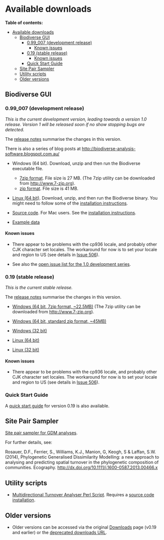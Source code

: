 # Available downloads #

**Table of contents:**
* [Available downloads](#available-downloads)
  * [Biodiverse GUI](#biodiverse-gui)
    * [0.99_007 (development release)](#099_007-development-release)
      * [Known issues](#known-issues)
    * [0.19 (stable release)](#019-stable-release)
      * [Known issues](#known-issues)
    * [Quick Start Guide](#quick-start-guide)
  * [Site Pair Sampler](#site-pair-sampler)
  * [Utility scripts](#utility-scripts)
  * [Older versions](#older-versions)


## Biodiverse GUI ##

### 0.99_007 (development release) ###

_This is the current development version, leading towards a version 1.0 release.  Version 1 will be released soon if no show stopping bugs are detected._

The [release notes](https://github.com/shawnlaffan/biodiverse/wiki/ReleaseNotes#version-099-007) summarise the changes in this version.

There is also a series of blog posts at http://biodiverse-analysis-software.blogspot.com.au/

* Windows (64 bit).  Download, unzip and then run the Biodiverse executable file.
  * [7zip format](http://biodiverse.unsw.edu.au/downloads/biodiverse_0.99_007_win64.7z). File size is 27 MB.  (The 7zip utility can be downloaded from http://www.7-zip.org).
  * [zip format](http://biodiverse.unsw.edu.au/downloads/biodiverse_0.99_007_win64.zip). File size is 41 MB.


* [Linux (64 bit)](http://biodiverse.unsw.edu.au/downloads/biodiverse_0.99_007_linux64.tar.gz).  Download, unzip, and then run the Biodiverse binary.  You might need to follow some of the [installation instructions](https://github.com/shawnlaffan/biodiverse/wiki/InstallationLinuxBinary).

* [Source code](http://biodiverse.unsw.edu.au/downloads/biodiverse_0.99_007_source.zip).  For Mac users.  See the [installation instructions](https://github.com/shawnlaffan/biodiverse/wiki/InstallationMacSource).

* [Example data](http://biodiverse.unsw.edu.au/downloads/biodiverse_0.99_004_example_data.7z)

#### Known issues ####

* There appear to be problems with the cp936 locale, and probably other CJK character set locales.  The workaround for now is to set your locale and region to US (see details in [Issue 506](/shawnlaffan/biodiverse/issues/06)).

* See also the [open issue list for the 1.0 development series](https://github.com/shawnlaffan/biodiverse/milestones/Release1.0).

### 0.19 (stable release) ###

_This is the current stable release._

The [release notes](https://github.com/shawnlaffan/biodiverse/wiki/ReleaseNotes#version-019) summarise the changes in this version.


* [Windows (64 bit, 7zip format, ~22.5MB)](http://dl.bintray.com/shawnlaffan/Biodiverse/biodiverse_0.19_win_x64.7z)  (The 7zip utility can be downloaded from http://www.7-zip.org).

* [Windows (64 bit, standard zip format, ~45MB)](http://biodiverse.unsw.edu.au/downloads/biodiverse_0.19_win_x64.zip)

* [Windows (32 bit)](http://dl.bintray.com/shawnlaffan/Biodiverse/biodiverse_0.19_win_x32.7z)

* [Linux (64 bit)](http://dl.bintray.com/shawnlaffan/Biodiverse/biodiverse_0.19_linux_x64.tar.gz)

* [Linux (32 bit)](http://dl.bintray.com/shawnlaffan/Biodiverse/biodiverse_0.19_linux_x32.tar.gz)

#### Known issues ####

  * There appear to be problems with the cp936 locale, and probably other CJK character set locales.  The workaround for now is to set your locale and region to US (see details in [Issue 506](/shawnlaffan/biodiverse/issues/06)).


### Quick Start Guide ###

A [quick start guide](http://biodiverse.unsw.edu.au/downloads/Biodiverse_Quick_Start_Guide_0.19.pdf) for version 0.19 is also available.


## Site Pair Sampler ##

[Site pair sampler for GDM analyses](https://code.google.com/p/biodiverse/downloads/detail?name=site_pair_sample_64bit.7z).

For further details, see:

Rosauer, D.F., Ferrier, S., Williams, K.J., Manion, G, Keogh, S & Laffan, S.W. (2014), Phylogenetic Generalised Dissimilarity Modelling: a new approach to analysing and predicting spatial turnover in the phylogenetic composition of communities. Ecography.  http://dx.doi.org/10.1111/j.1600-0587.2013.00466.x


## Utility scripts ##

* [Multidirectional Turnover Analyser Perl Script](https://code.google.com/p/biodiverse/downloads/detail?name=multidirectional_turnover_analyser.pl).  Requires a [source code installation](Installation).


## Older versions ##

* Older versions can be accessed via the original [Downloads](https://code.google.com/p/biodiverse/downloads/list) page (v0.19 and earlier) or the [deprecated downloads URL](http://biodiverse.unsw.edu.au/downloads/deprecated/).